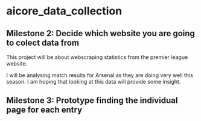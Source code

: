 # aicore_data_collection

## Milestone 2: Decide which website you are going to colect data from

This project will be about webscraping statistics from the premier league website.

I will be analysing match results for Arsenal as they are doing very well this season. I am hoping that looking at this data will provide some insight.

## Milestone 3: Prototype finding the individual page for each entry


